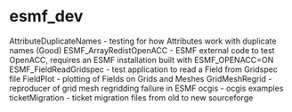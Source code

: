 esmf_dev
================

AttributeDuplicateNames - testing for how Attributes work with duplicate names (Good)
ESMF_ArrayRedistOpenACC - ESMF external code to test OpenACC, requires an ESMF installation built with ESMF_OPENACC=ON
ESMF_FieldReadGridspec - test application to read a Field from Gridspec file
FieldPlot - plotting of Fields on Grids and Meshes
GridMeshRegrid - reproducer of grid mesh regridding failure in ESMF
ocgis - ocgis examples
ticketMigration - ticket migration files from old to new sourceforge
